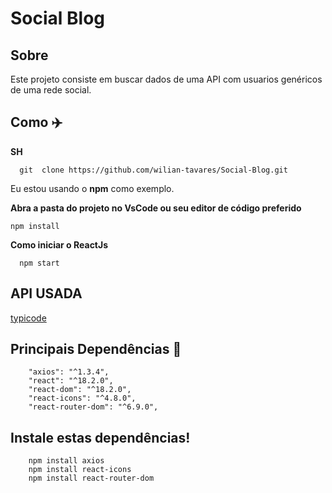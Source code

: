 # Social Blog

## Sobre

Este projeto consiste em buscar dados de uma API com usuarios genéricos de uma rede social.

## Como  :airplane:

**SH**

``` 
  git  clone https://github.com/wilian-tavares/Social-Blog.git
```

Eu estou usando o **npm** como exemplo.

**Abra a pasta do projeto no VsCode ou seu editor de código preferido**

```
npm install
```

**Como iniciar o ReactJs**

```
  npm start
```

## API USADA

[typicode](https://jsonplaceholder.typicode.com/)

## Principais Dependências 📌

```
    "axios": "^1.3.4",
    "react": "^18.2.0",
    "react-dom": "^18.2.0",
    "react-icons": "^4.8.0",
    "react-router-dom": "^6.9.0",
```

## Instale estas dependências!

```
    npm install axios
    npm install react-icons
    npm install react-router-dom
```